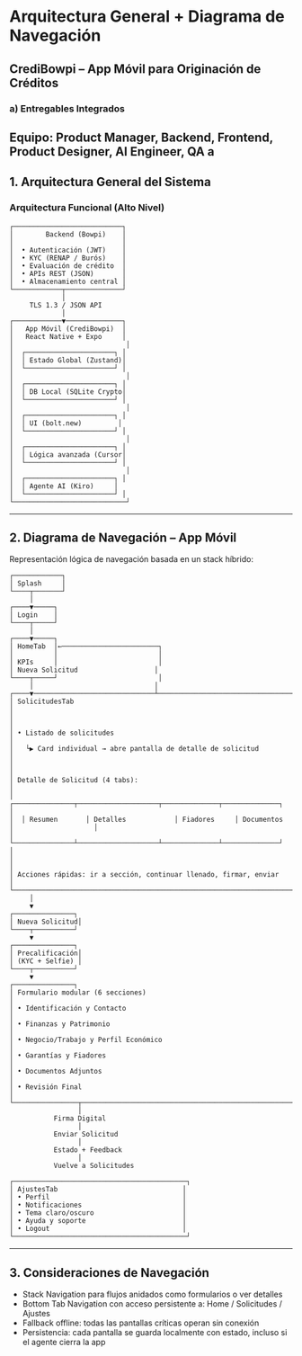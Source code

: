 
# Arquitectura General + Diagrama de Navegación

## CrediBowpi – App Móvil para Originación de Créditos

### a) Entregables Integrados
**Equipo:** Product Manager, Backend, Frontend, Product Designer, AI Engineer, QA
a
---

## 1. Arquitectura General del Sistema

### Arquitectura Funcional (Alto Nivel)

```
┌───────────────────────────┐
│        Backend (Bowpi)    │
│                           │
│  • Autenticación (JWT)    │
│  • KYC (RENAP / Burós)    │
│  • Evaluación de crédito  │
│  • APIs REST (JSON)       │
│  • Almacenamiento central │
└────────────┬──────────────┘
             │
     TLS 1.3 / JSON API
             │
┌────────────▼──────────────┐
│   App Móvil (CrediBowpi)  │
│   React Native + Expo     │
│                            │
│  ┌──────────────────────┐ │
│  │ Estado Global (Zustand)│
│  └──────────────────────┘ │
│                            │
│  ┌──────────────────────┐ │
│  │ DB Local (SQLite Crypto│
│  └──────────────────────┘ │
│                            │
│  ┌──────────────────────┐ │
│  │ UI (bolt.new)         │
│  └──────────────────────┘ │
│                            │
│  ┌──────────────────────┐ │
│  │ Lógica avanzada (Cursor│
│  └──────────────────────┘ │
│                            │
│  ┌──────────────────────┐ │
│  │ Agente AI (Kiro)     │
│  └──────────────────────┘ │
└────────────────────────────┘
```

---

## 2. Diagrama de Navegación – App Móvil

Representación lógica de navegación basada en un stack híbrido:

```
┌────────────┐
│ Splash     │
└────┬───────┘
     │
┌────▼─────┐
│ Login    │
└────┬─────┘
     │
┌────▼─────┐
│ HomeTab  │←────────────────────────┐
│          │                         │
│ KPIs     │                         │
│ Nueva Solicitud                   │
└────┬─────┘                         │
     │                              │
┌────▼──────────────────────────────┴────────────────────────────────────────────────────┐
│ SolicitudesTab                                                                            │
│                                                                                          │
│ • Listado de solicitudes                                                                 │
│   └▶ Card individual → abre pantalla de detalle de solicitud                             │
│                                                                                          │
│ Detalle de Solicitud (4 tabs):                                                           │
│  ┌───────────────┬────────────────────┬──────────────┬──────────────┐                    │
│  │ Resumen       │ Detalles            │ Fiadores     │ Documentos   │                    │
│  └───────────────┴────────────────────┴──────────────┴──────────────┘                    │
│                                                                                          │
│ Acciones rápidas: ir a sección, continuar llenado, firmar, enviar                        │
└──────────────────────────────────────────────────────────────────────────────────────────┘
     │
     ▼
┌───────────────┐
│ Nueva Solicitud│
└────┬──────────┘
     ▼
┌───────────────┐
│ Precalificación│
│ (KYC + Selfie) │
└────┬──────────┘
     ▼
┌───────────────┐
│ Formulario modular (6 secciones)                                                        │
│ • Identificación y Contacto                                                             │
│ • Finanzas y Patrimonio                                                                 │
│ • Negocio/Trabajo y Perfil Económico                                                    │
│ • Garantías y Fiadores                                                                  │
│ • Documentos Adjuntos                                                                   │
│ • Revisión Final                                                                         │
└────────────────┬────────────────────────────────────────────────────────────────────────┘
                 │
           Firma Digital
                 │
           Enviar Solicitud
                 │
           Estado + Feedback
                 │
           Vuelve a Solicitudes

┌───────────────────────────────────────────┐
│ AjustesTab                               │
│ • Perfil                                 │
│ • Notificaciones                         │
│ • Tema claro/oscuro                      │
│ • Ayuda y soporte                        │
│ • Logout                                 │
└───────────────────────────────────────────┘
```

---

## 3. Consideraciones de Navegación

- Stack Navigation para flujos anidados como formularios o ver detalles
- Bottom Tab Navigation con acceso persistente a: Home / Solicitudes / Ajustes
- Fallback offline: todas las pantallas críticas operan sin conexión
- Persistencia: cada pantalla se guarda localmente con estado, incluso si el agente cierra la app
